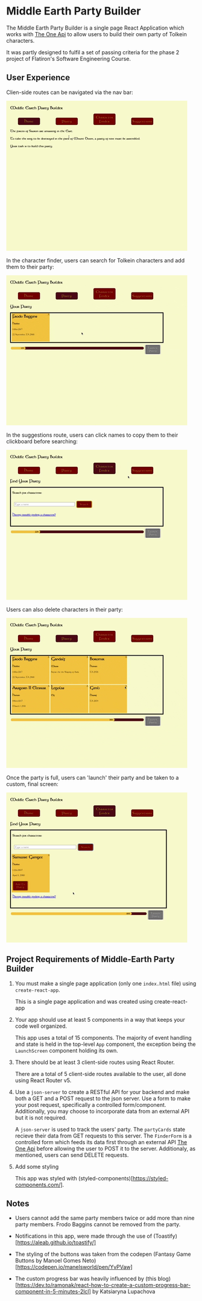# Middle Earth Party Builder

The Middle Earth Party Builder is a single page React Application which works with [The One Api](https://the-one-api.dev/) to allow users to build their own party of Tolkein characters.

It was partly designed to fulfil a set of passing criteria for the phase 2 project of Flatiron's Software Engineering Course.

## User Experience

Clien-side routes can be navigated via the nav bar:

![users clicking on navlinks](./gifs/navigating-through-navlinks.gif)

In the character finder, users can search for Tolkein characters and add them to their party:

![users searching for characters and adding them to their party](./gifs/search-for-characters-and-add-to-party.gif)

In the suggestions route, users can click names to copy them to their clickboard before searching:

![users copying names via a click](./gifs/copying-names-from-suggestions-to-search.gif)

Users can also delete characters in their party:

![users deleting characters via a click](./gifs/deleting-characters-from-party.gif)

Once the party is full, users can 'launch' their party and be taken to a custom, final screen:

![final screen displaying the names of the users party](./gifs/launching-party-and-final-screen.gif)


## Project Requirements of Middle-Earth Party Builder

1) You must make a single page application (only one `index.html` file) using `create-react-app`.

    This is a single page application and was created using create-react-app

2) Your app should use at least 5 components in a way that keeps your code well organized.

    This app uses a total of 15 components. The majority of event handling and state is held in the top-level `App` component, the exception being the `LaunchScreen` component holding its own.

3) There should be at least 3 client-side routes using React Router. 

    There are a total of 5 client-side routes available to the user, all done using React Router v5.

4) Use a `json-server` to create a RESTful API for your backend and make both a GET and a POST request to the json server. Use a form to make your post request, specifically a controlled form/component. Additionally, you may choose to incorporate data from an external API but it is not required.

    A `json-server` is used to track the users' party. The `partyCards` state recieve their data from GET requests to this server. The `FinderForm` is a controlled form which feeds its data first through an external API [The One Api](https://the-one-api.dev/)  before allowing the user to POST it to the server. Additionaly, as mentioned, users can send DELETE requests.


5) Add some styling

    This app was styled with (styled-components)[https://styled-components.com/].



## Notes

- Users cannot add the same party members twice or add more than nine party members. Frodo Baggins cannot be removed from the party.

- Notifications in this app, were made through the use of (Toastify)[https://aleab.github.io/toastify/]

- The styling of the buttons was taken from the codepen (Fantasy Game Buttons by Manoel Gomes Neto)[https://codepen.io/manelsworld/pen/YvPVaw]

- The custom progress bar was heavily influenced by (this blog)[https://dev.to/ramonak/react-how-to-create-a-custom-progress-bar-component-in-5-minutes-2lcl] by Katsiaryna Lupachova


